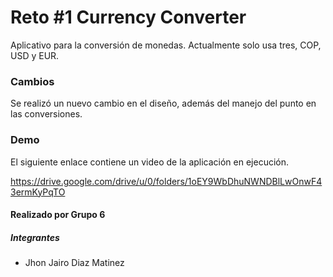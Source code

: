# Reto #1 Currency Converter
Aplicativo para la conversión de monedas. Actualmente solo usa tres, COP, USD y EUR.

### Cambios
Se realizó un nuevo cambio en el diseño, además del manejo del punto en las conversiones.

### Demo
El siguiente enlace contiene un video de la aplicación en ejecución.

https://drive.google.com/drive/u/0/folders/1oEY9WbDhuNWNDBlLwOnwF43ermKyPqTO

#### Realizado por Grupo 6
##### Integrantes
- Jhon Jairo Diaz Matinez